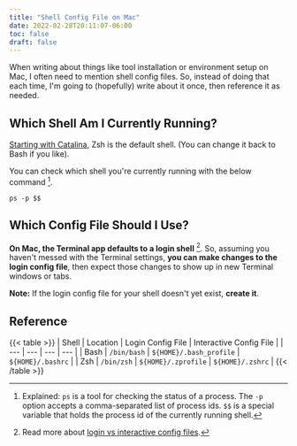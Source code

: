 ```yaml
---
title: "Shell Config File on Mac"
date: 2022-02-28T20:11:07-06:00
toc: false
draft: false
---
```


When writing about things like tool installation or environment setup on Mac, I often need to mention shell config files. So, instead of doing that each time, I'm going to (hopefully) write about it once, then reference it as needed.

<!--more-->

## Which Shell Am I Currently Running?

[Starting with Catalina](https://support.apple.com/en-us/HT208050), Zsh is the default shell. (You can change it back to Bash if you like).

You can check which shell you're currently running with the below command [^explained].

```
ps -p $$
```

## Which Config File Should I Use?

**On Mac, the Terminal app defaults to a login shell** [^login_vs_interactive]. So, assuming you haven't messed with the Terminal settings, **you can make changes to the login config file**, then expect those changes to show up in new Terminal windows or tabs.

**Note:** If the login config file for your shell doesn't yet exist, **create it**.

## Reference

{{< table >}}
| Shell | Location | Login Config File | Interactive Config File |
| --- | --- | --- | --- |
| Bash | `/bin/bash` | `${HOME}/.bash_profile` | `${HOME}/.bashrc` |
| Zsh | `/bin/zsh` | `${HOME}/.zprofile` | `${HOME}/.zshrc` |
{{< /table >}}

[^explained]: Explained: `ps` is a tool for checking the status of a process. The `-p` option accepts a comma-separated list of process ids. `$$` is a special variable that holds the process id of the currently running shell.

[^login_vs_interactive]: Read more about [login vs interactive config files](https://apple.stackexchange.com/a/51038).
